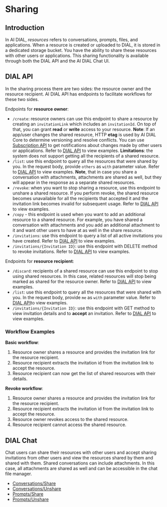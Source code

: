 # Sharing

## Introduction

In AI DIAL, *resources* refers to conversations, prompts, files, and applications. When a resource is created or uploaded to DIAL, it is stored in a dedicated storage bucket. You have the ability to share these resources with other users or applications. This sharing functionality is available through both the DIAL API and the AI DIAL Chat UI.

## DIAL API

In the sharing process there are two sides: the resource owner and the resource recipient. AI DIAL API has endpoints to facilitate workflows for these two sides.

Endpoints for **resource owner**:

* `/create`: resource owners can use this endpoint to share a resource by creating an `invitationLink` which includes an `invitationId`. On top of that, you can grant **read** or **write** access to your resource. **Note**: If an app/user changes the shared resource, HTTP **etag** is used by AI DIAL Core to determine versioning and resolve conflicts. You can use [Subscription API](/tutorials/collaboration/notifications#subscriptions) to get notifications about changes made by other users or applications. Refer to [DIAL API](https://epam-rail.com/dial_api#tag/Sharing/paths/~1v1~1ops~1resource~1share~1create/post) to view examples. **Limitations**: the system does not support getting all the recipients of a shared resource.
* `/list`: use this endpoint to query all the resources that were shared by you. In the request body, provide `others` as `with` parameter value. Refer to [DIAL API](https://epam-rail.com/dial_api#tag/Sharing/paths/~1v1~1ops~1resource~1share~1list/post) to view examples. **Note**, that in case you share a conversation with attachments, attachments are shared as well, but they will appear in the response as a separate shared resources.
* `/revoke`: when you want to stop sharing a resource, use this endpoint to unshare a shared resource. If you perform revoke, the shared resource becomes unavailable for all the recipients that accepted it and the invitation link becomes invalid for subsequent usage. Refer to [DIAL API](https://epam-rail.com/dial_api#tag/Sharing/paths/~1v1~1ops~1resource~1share~1revoke/post) to view examples.
* `/copy` - this endpoint is used when you want to add an additional resource to a shared resource.  For example, you have shared a conversation with attachments and you add an additional attachment to it and want other users to have at as well in the share resource.
* `/invitations`: use this endpoint to query a list of all active invitations you have created. Refer to [DIAL API](https://epam-rail.com/dial_api#tag/Sharing/paths/~1v1~1invitations/get) to view examples.
* `/invitations/{Invitation ID}`: use this endpoint with DELETE method to revoke invitations. Refer to [DIAL API](https://epam-rail.com/dial_api#tag/Sharing/paths/~1v1~1invitations~1%7BInvitation%20ID%7D/delete) to view examples.

Endpoints for **resource recipient**:

* `/discard`: recipients of a shared resource can use this endpoint to stop using shared resources. In this case, related resources will stop being marked as shared for the resource owner. Refer to  [DIAL API](https://epam-rail.com/dial_api#tag/Sharing/paths/~1v1~1ops~1resource~1share~1discard/post) to view examples.
* `/list`: use this endpoint to query all the resources that were shared with you. In the request body, provide `me` as `with` parameter value. Refer to [DIAL API](https://epam-rail.com/dial_api#tag/Sharing/paths/~1v1~1ops~1resource~1share~1list/post)to view examples.
* `/invitations/{Invitation ID}`: use this endpoint with GET method to view invitation details and to **accept** an invitation. Refer to [DIAL API](https://epam-rail.com/dial_api#tag/Sharing/paths/~1v1~1invitations~1%7BInvitation%20ID%7D/get) to view examples.

### Workflow Examples

**Basic workflow**:

1. Resource owner shares a resource and provides the invitation link for the resource recipient.
2. Resource recipient extracts the invitation id from the invitation link to accept the resource.
3. Resource recipient can now get the list of shared resources with their details.

**Revoke workflow**:

1. Resource owner shares a resource and provides the invitation link for the resource recipient.
2. Resource recipient extracts the invitation id from the invitation link to accept the resource.
3. Resource owner revokes access to the shared resource.
4. Resource recipient cannot access the shared resource.

## DIAL Chat

Chat users can share their resources with other users and accept sharing invitations from other users and view the resources shared by them and shared with them. Shared conversations can include attachments. In this case, all attachments are shared as well and can be accessible in the chat file manager. 

* [Conversations/Share](../../user-guide#share)
* [Conversations/Unshare](../../user-guide#unshare)
* [Prompts/Share](../../user-guide#share-1)
* [Prompts/Unshare](../../user-guide#unshare-1)

